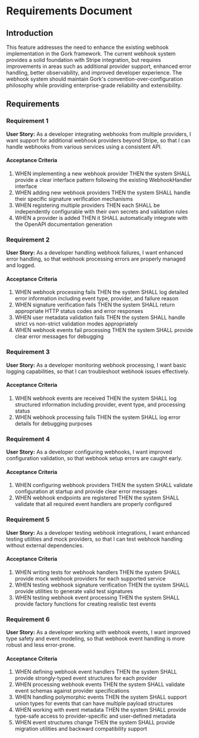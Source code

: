 # Requirements Document

## Introduction

This feature addresses the need to enhance the existing webhook implementation in the Gork framework. The current webhook system provides a solid foundation with Stripe integration, but requires improvements in areas such as additional provider support, enhanced error handling, better observability, and improved developer experience. The webhook system should maintain Gork's convention-over-configuration philosophy while providing enterprise-grade reliability and extensibility.

## Requirements

### Requirement 1

**User Story:** As a developer integrating webhooks from multiple providers, I want support for additional webhook providers beyond Stripe, so that I can handle webhooks from various services using a consistent API.

#### Acceptance Criteria

1. WHEN implementing a new webhook provider THEN the system SHALL provide a clear interface pattern following the existing WebhookHandler interface
2. WHEN adding new webhook providers THEN the system SHALL handle their specific signature verification mechanisms
3. WHEN registering multiple providers THEN each SHALL be independently configurable with their own secrets and validation rules
4. WHEN a provider is added THEN it SHALL automatically integrate with the OpenAPI documentation generation

### Requirement 2

**User Story:** As a developer handling webhook failures, I want enhanced error handling, so that webhook processing errors are properly managed and logged.

#### Acceptance Criteria

1. WHEN webhook processing fails THEN the system SHALL log detailed error information including event type, provider, and failure reason
2. WHEN signature verification fails THEN the system SHALL return appropriate HTTP status codes and error responses
3. WHEN user metadata validation fails THEN the system SHALL handle strict vs non-strict validation modes appropriately
4. WHEN webhook events fail processing THEN the system SHALL provide clear error messages for debugging

### Requirement 3

**User Story:** As a developer monitoring webhook processing, I want basic logging capabilities, so that I can troubleshoot webhook issues effectively.

#### Acceptance Criteria

1. WHEN webhook events are received THEN the system SHALL log structured information including provider, event type, and processing status
2. WHEN webhook processing fails THEN the system SHALL log error details for debugging purposes

### Requirement 4

**User Story:** As a developer configuring webhooks, I want improved configuration validation, so that webhook setup errors are caught early.

#### Acceptance Criteria

1. WHEN configuring webhook providers THEN the system SHALL validate configuration at startup and provide clear error messages
2. WHEN webhook endpoints are registered THEN the system SHALL validate that all required event handlers are properly configured

### Requirement 5

**User Story:** As a developer testing webhook integrations, I want enhanced testing utilities and mock providers, so that I can test webhook handling without external dependencies.

#### Acceptance Criteria

1. WHEN writing tests for webhook handlers THEN the system SHALL provide mock webhook providers for each supported service
2. WHEN testing webhook signature verification THEN the system SHALL provide utilities to generate valid test signatures
3. WHEN testing webhook event processing THEN the system SHALL provide factory functions for creating realistic test events

### Requirement 6

**User Story:** As a developer working with webhook events, I want improved type safety and event modeling, so that webhook event handling is more robust and less error-prone.

#### Acceptance Criteria

1. WHEN defining webhook event handlers THEN the system SHALL provide strongly-typed event structures for each provider
2. WHEN processing webhook events THEN the system SHALL validate event schemas against provider specifications
3. WHEN handling polymorphic events THEN the system SHALL support union types for events that can have multiple payload structures
4. WHEN working with event metadata THEN the system SHALL provide type-safe access to provider-specific and user-defined metadata
5. WHEN event structures change THEN the system SHALL provide migration utilities and backward compatibility support

